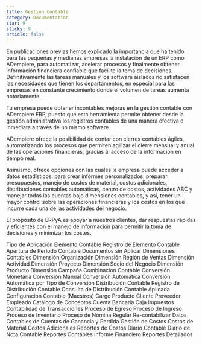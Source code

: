 ```yaml
---
title: Gestión Contable
category: Documentation
star: 9
sticky: 9
article: false
---
```


En publicaciones previas hemos explicado la importancia que ha tenido para las pequeñas y medianas empresas la instalación de un ERP como ADempiere, para automatizar, acelerar procesos y finalmente obtener información financiera confiable que facilite la toma de decisiones. Definitivamente las tareas manuales y los software aislados no satisfacen las necesidades que tienen los departamentos, en especial para las empresas en constante crecimiento donde el volumen de tareas aumenta notoriamente.

Tu empresa puede obtener incontables mejoras en la gestión contable con ADempiere ERP, puesto que esta herramienta permite obtener desde la gestión administrativa los registros contables de una manera efectiva e inmediata a través de un mismo software.

ADempiere ofrece la posibilidad de contar con cierres contables ágiles, automatizando los procesos que permiten agilizar el cierre mensual y anual de las operaciones financieras, gracias al acceso de la información en tiempo real.

Asimismo, ofrece opciones con las cuales la empresa puede acceder a datos estadísticos, para crear informes personalizados, preparar presupuestos, manejo de costos de material, costos adicionales, distribuciones contables automáticas, centro de costos, actividades ABC y manejar todas las cuentas bajo dimensiones contables, y así, tener un mayor control sobre las operaciones financieras y los costos en los que incurre cada una de las actividades del negocio.

El propósito de ERPyA es apoyar a nuestros clientes, dar respuestas rápidas y eficientes con el manejo de información para permitir la toma de decisiones y minimizar los costes.

Tipo de Aplicación
Elemento Contable
Registro de Elemento Contable
Apertura de Período Contable
Documentos sin Aplicar
Dimensiones Contables
Dimensión Organización
Dimensión Región de Ventas
Dimensión Actividad
Dimensión Proyecto
Dimensión Socio del Negocio
Dimensión Producto
Dimensión Campaña
Combinación Contable
Conversión Monetaria
Conversión Manual
Conversión Automática
Conversión Automática por Tipo de Conversión
Distribución Contable
Registro de Distribución Contable
Consulta de Distribución Contable Aplicada
Configuración Contable (Maestros)
Cargo
Producto
Cliente
Proveedor
Empleado
Catálogo de Conceptos
Cuenta Bancaria
Caja
Impuestos
Contabilidad de Transacciones
Proceso de Egreso
Proceso de Ingreso
Proceso de Inventario
Proceso de Nómina Regular
Re-contabilizar Datos Contables de Cuentas de Ganancia y Perdida
Gestión de Costos
Costos de Material
Costos Adicionales
Reportes de Costos
Diario Contable
Diario de Nota Contable
Reportes Contables
Informe Financiero
Reportes Detallados